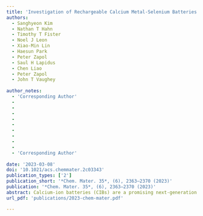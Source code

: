 ```yaml
---
title: 'Investigation of Rechargeable Calcium Metal-Selenium Batteries Enabled by Borate-Based Electrolytes'
authors:
  - Sanghyeon Kim
  - Nathan T Hahn
  - Timothy T Fister
  - Noel J Leon
  - Xiao-Min Lin
  - Haesun Park
  - Peter Zapol
  - Saul H Lapidus
  - Chen Liao
  - Peter Zapol
  - John T Vaughey
  
author_notes:
  - 'Corresponding Author'
  -
  -
  -
  -
  -
  -
  -
  -
  -
  - 'Corresponding Author'
  
date: '2023-03-08'
doi: '10.1021/acs.chemmater.2c03343'
publication_types: ['2']
publication_short: '*Chem. Mater. 35*, (6), 2363–2370 (2023)'
publication: '*Chem. Mater. 35*, (6), 2363–2370 (2023)'
abstract: Calcium-ion batteries (CIBs) are a promising next-generation energy storage system given the low redox potential of calcium metal and high abundance of calcium compounds. For continued CIB development, the discovery of high energy density calcium ion cathodes is needed to achieve practical energy density values. Here, we report on the use of elemental Se as a promising candidate for a high-capacity cathode material for CIBs that operates via a conversion mechanism in a Ca metal battery at room temperature. The Se electrodes demonstrate a reversible specific capacity of 180 mA h g–1 with a discharge plateau near 2.0 V (vs Ca2+/Ca) at 100 mA g–1 using an electrolyte based on the salt calcium tetrakis(hexafluoroisopropyloxy)borate (Ca(B(hfip)4)2) in 1,2-dimethoxyethane (DME) and Ca metal. The reversible electrochemical reaction between calcium and selenium is investigated using operando synchrotron-based techniques and the possible reaction mechanism discussed.  
url_pdf: 'publications/2023-chem-mater.pdf'

---
```



<!--- Supplementary notes can be added here, including [code and math](https://wowchemy.com/docs/content/writing-markdown-latex/). --->